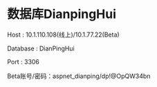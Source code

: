 # 数据库DianpingHui


 Host : 10.1.110.108(线上)/10.1.77.22(Beta)
 
 Database : DianPingHui
 
 Port : 3306


Beta账号/密码：aspnet_dianping/dp!@OpQW34bn

